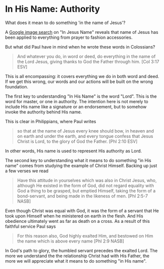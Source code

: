 In His Name: Authority
======================

What does it mean to do something 'in the name of Jesus'?

A [Google image search][1] on "In Jesus Name" reveals that name of Jesus has been applied to everything from prayer to fashion accessories.

But what did Paul have in mind when he wrote these words in Colossians?

> And whatever you do, in word or deed, do everything in the name of the Lord Jesus, giving thanks to God the Father through him. [Col 3:17 ESV]

This is all encompassing: it covers everything we do in both word and deed. If we get this wrong, our words and our actions will be built on the wrong foundation.

The first key to understanding "In His Name" is the word "Lord". This is the word for master, or one in authority. The intention here is not merely to include His name like a signature or an endorsement, but to somehow invoke the authority behind His name.

This is clear in Philippians, where Paul writes

> so that at the name of Jesus every knee should bow, in heaven and on earth and under the earth, and every tongue confess that Jesus Christ is Lord, to the glory of God the Father. [Phl 2:10 ESV]

In other words, His name is used to represent His authority as Lord.

The second key to understanding what it means to do something "in His name" comes from studying the example of Christ Himself. Backing up just a few verses we read

> Have this attitude in yourselves which was also in Christ Jesus, who, although He existed in the form of God, did not regard equality with God a thing to be grasped, but emptied Himself, taking the form of a bond-servant, and being made in the likeness of men. [Phl 2:5-7 NASB]

Even though Christ was equal with God, it was the form of a servant that He took upon Himself when he ministered on earth in the flesh. And His obedience ultimately went as far as death on a cross. As a result of this faithful service Paul says

> For this reason also, God highly exalted Him, and bestowed on Him the name which is above every name [Phl 2:9 NASB]

In God's path to glory, the humbled servant precedes the exalted Lord. The more we understand the the relationship Christ had with His Father, the more we will appreciate what it means to do something "in His name".

[1]: https://www.google.ca/search?q=in+jesus+name&tbm=isch
